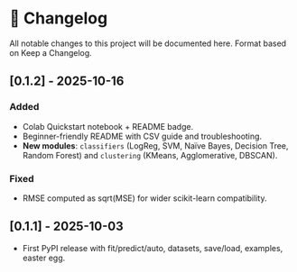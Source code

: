 # 📜 Changelog

All notable changes to this project will be documented here.
Format based on Keep a Changelog.

## [0.1.2] - 2025-10-16
### Added
- Colab Quickstart notebook + README badge.
- Beginner-friendly README with CSV guide and troubleshooting.
- **New modules**: `classifiers` (LogReg, SVM, Naïve Bayes, Decision Tree, Random Forest) and `clustering` (KMeans, Agglomerative, DBSCAN).

### Fixed
- RMSE computed as sqrt(MSE) for wider scikit-learn compatibility.

## [0.1.1] - 2025-10-03
- First PyPI release with fit/predict/auto, datasets, save/load, examples, easter egg.

